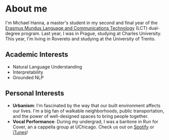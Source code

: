 # About me
I'm Michael Hanna, a master's student in my second and final year of the <a href="https://lct-master.org/">Erasmus Mundus Language and Communications Technology</a> (LCT) dual-degree program. Last year, I was in Prague, studying at Charles University. This year, I'm living in Rovereto and studying at the University of Trento. 

## Academic Interests
- Natural Language Understanding
- Interpretability
- Grounded NLP


## Personal Interests
- **Urbanism**: I'm fascinated by the way that our built environment affects our lives. I'm a big fan of walkable neighborhoods, public transportation, and the power of well-designed spaces to bring people together.
- **Vocal Performance**: During my undergrad, I was a baritone in Run for Cover, an a cappella group at UChicago. Check us out on <a href="https://play.spotify.com/artist/1WN22dBwn6fM3biZufox5W">Spotify</a> or <a href="https://itunes.apple.com/us/artist/run-for-cover/id848631625">iTunes</a>!
